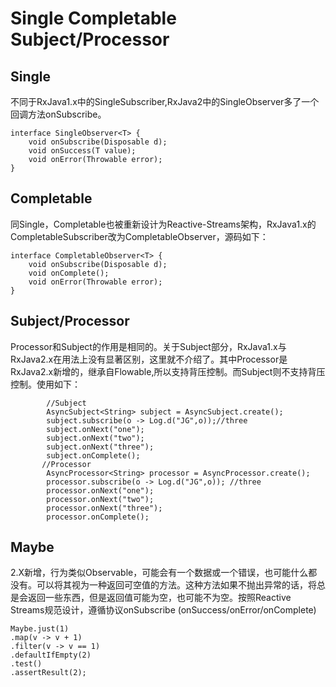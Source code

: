 # Single Completable Subject/Processor

## Single

不同于RxJava1.x中的SingleSubscriber,RxJava2中的SingleObserver多了一个回调方法onSubscribe。

```
interface SingleObserver<T> {
    void onSubscribe(Disposable d);
    void onSuccess(T value);
    void onError(Throwable error);
}
```

## Completable

同Single，Completable也被重新设计为Reactive-Streams架构，RxJava1.x的CompletableSubscriber改为CompletableObserver，源码如下：

```
interface CompletableObserver<T> {
    void onSubscribe(Disposable d);
    void onComplete();
    void onError(Throwable error);
}
```

## Subject/Processor

Processor和Subject的作用是相同的。关于Subject部分，RxJava1.x与RxJava2.x在用法上没有显著区别，这里就不介绍了。其中Processor是RxJava2.x新增的，继承自Flowable,所以支持背压控制。而Subject则不支持背压控制。使用如下：

```
        //Subject
        AsyncSubject<String> subject = AsyncSubject.create();
        subject.subscribe(o -> Log.d("JG",o));//three
        subject.onNext("one");
        subject.onNext("two");
        subject.onNext("three");
        subject.onComplete();
       //Processor
        AsyncProcessor<String> processor = AsyncProcessor.create();
        processor.subscribe(o -> Log.d("JG",o)); //three
        processor.onNext("one");
        processor.onNext("two");
        processor.onNext("three");
        processor.onComplete();
```

## Maybe
2.X新增，行为类似Observable，可能会有一个数据或一个错误，也可能什么都没有。可以将其视为一种返回可空值的方法。这种方法如果不抛出异常的话，将总是会返回一些东西，但是返回值可能为空，也可能不为空。按照Reactive Streams规范设计，遵循协议onSubscribe (onSuccess/onError/onComplete)

```
Maybe.just(1)
.map(v -> v + 1)
.filter(v -> v == 1)
.defaultIfEmpty(2)
.test()
.assertResult(2);
```



